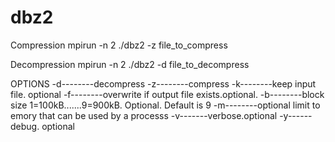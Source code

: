 # dbz2
Compression
mpirun -n 2 ./dbz2 -z<options> file_to_compress

Decompression
mpirun -n 2 ./dbz2 -d<options> file_to_decompress

OPTIONS
-d--------decompress
-z--------compress
-k--------keep input file. optional
-f--------overwrite if output file exists.optional.
-b--------block size 1=100kB.......9=900kB. Optional. Default is 9
-m--------optional limit to emory that can be used by a processs
-v-------verbose.optional
-y------debug. optional
